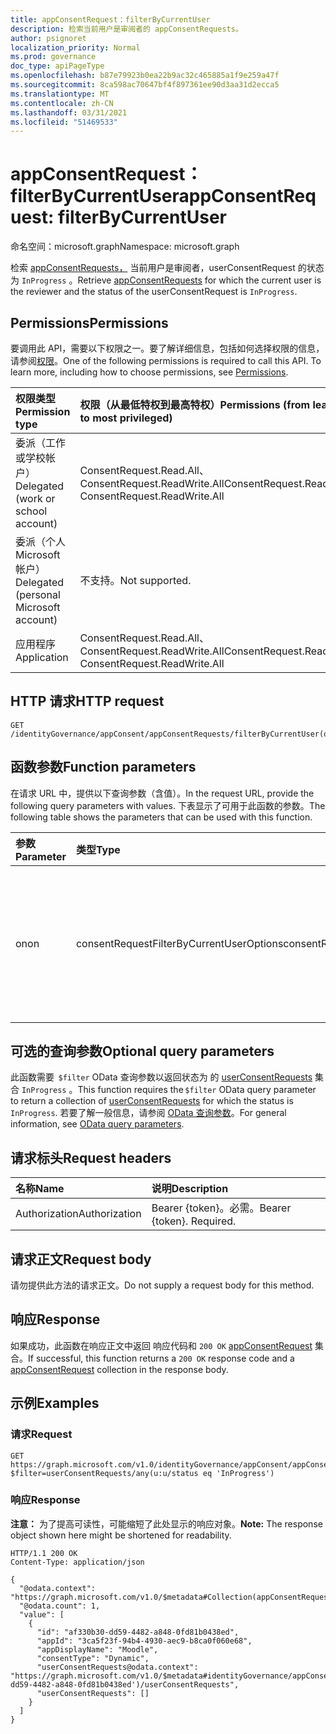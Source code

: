 ```yaml
---
title: appConsentRequest：filterByCurrentUser
description: 检索当前用户是审阅者的 appConsentRequests。
author: psignoret
localization_priority: Normal
ms.prod: governance
doc_type: apiPageType
ms.openlocfilehash: b87e79923b0ea22b9ac32c465885a1f9e259a47f
ms.sourcegitcommit: 8ca598ac70647bf4f897361ee90d3aa31d2ecca5
ms.translationtype: MT
ms.contentlocale: zh-CN
ms.lasthandoff: 03/31/2021
ms.locfileid: "51469533"
---
```

# <a name="appconsentrequest-filterbycurrentuser"></a><span data-ttu-id="bdb0f-103">appConsentRequest：filterByCurrentUser</span><span class="sxs-lookup"><span data-stu-id="bdb0f-103">appConsentRequest: filterByCurrentUser</span></span>

<span data-ttu-id="bdb0f-104">命名空间：microsoft.graph</span><span class="sxs-lookup"><span data-stu-id="bdb0f-104">Namespace: microsoft.graph</span></span>

<span data-ttu-id="bdb0f-105">检索 [appConsentRequests，](../resources/appconsentrequest.md) 当前用户是审阅者，userConsentRequest 的状态为 `InProgress` 。</span><span class="sxs-lookup"><span data-stu-id="bdb0f-105">Retrieve [appConsentRequests](../resources/appconsentrequest.md) for which the current user is the reviewer and the status of the userConsentRequest is `InProgress`.</span></span>

## <a name="permissions"></a><span data-ttu-id="bdb0f-106">Permissions</span><span class="sxs-lookup"><span data-stu-id="bdb0f-106">Permissions</span></span>

<span data-ttu-id="bdb0f-p101">要调用此 API，需要以下权限之一。要了解详细信息，包括如何选择权限的信息，请参阅[权限](/graph/permissions-reference)。</span><span class="sxs-lookup"><span data-stu-id="bdb0f-p101">One of the following permissions is required to call this API. To learn more, including how to choose permissions, see [Permissions](/graph/permissions-reference).</span></span>

|<span data-ttu-id="bdb0f-109">权限类型</span><span class="sxs-lookup"><span data-stu-id="bdb0f-109">Permission type</span></span>|<span data-ttu-id="bdb0f-110">权限（从最低特权到最高特权）</span><span class="sxs-lookup"><span data-stu-id="bdb0f-110">Permissions (from least to most privileged)</span></span>|
|:---|:---|
|<span data-ttu-id="bdb0f-111">委派（工作或学校帐户）</span><span class="sxs-lookup"><span data-stu-id="bdb0f-111">Delegated (work or school account)</span></span>|<span data-ttu-id="bdb0f-112">ConsentRequest.Read.All、ConsentRequest.ReadWrite.All</span><span class="sxs-lookup"><span data-stu-id="bdb0f-112">ConsentRequest.Read.All, ConsentRequest.ReadWrite.All</span></span>|
|<span data-ttu-id="bdb0f-113">委派（个人 Microsoft 帐户）</span><span class="sxs-lookup"><span data-stu-id="bdb0f-113">Delegated (personal Microsoft account)</span></span>|<span data-ttu-id="bdb0f-114">不支持。</span><span class="sxs-lookup"><span data-stu-id="bdb0f-114">Not supported.</span></span>|
|<span data-ttu-id="bdb0f-115">应用程序</span><span class="sxs-lookup"><span data-stu-id="bdb0f-115">Application</span></span>|<span data-ttu-id="bdb0f-116">ConsentRequest.Read.All、ConsentRequest.ReadWrite.All</span><span class="sxs-lookup"><span data-stu-id="bdb0f-116">ConsentRequest.Read.All, ConsentRequest.ReadWrite.All</span></span>|

## <a name="http-request"></a><span data-ttu-id="bdb0f-117">HTTP 请求</span><span class="sxs-lookup"><span data-stu-id="bdb0f-117">HTTP request</span></span>

<!-- {
  "blockType": "ignored"
}
-->
``` http
GET /identityGovernance/appConsent/appConsentRequests/filterByCurrentUser(on='parameterValue')
```

## <a name="function-parameters"></a><span data-ttu-id="bdb0f-118">函数参数</span><span class="sxs-lookup"><span data-stu-id="bdb0f-118">Function parameters</span></span>

<span data-ttu-id="bdb0f-119">在请求 URL 中，提供以下查询参数（含值）。</span><span class="sxs-lookup"><span data-stu-id="bdb0f-119">In the request URL, provide the following query parameters with values.</span></span>
<span data-ttu-id="bdb0f-120">下表显示了可用于此函数的参数。</span><span class="sxs-lookup"><span data-stu-id="bdb0f-120">The following table shows the parameters that can be used with this function.</span></span>

|<span data-ttu-id="bdb0f-121">参数</span><span class="sxs-lookup"><span data-stu-id="bdb0f-121">Parameter</span></span>|<span data-ttu-id="bdb0f-122">类型</span><span class="sxs-lookup"><span data-stu-id="bdb0f-122">Type</span></span>|<span data-ttu-id="bdb0f-123">说明</span><span class="sxs-lookup"><span data-stu-id="bdb0f-123">Description</span></span>|
|:---|:---|:---|
|<span data-ttu-id="bdb0f-124">on</span><span class="sxs-lookup"><span data-stu-id="bdb0f-124">on</span></span>|<span data-ttu-id="bdb0f-125">consentRequestFilterByCurrentUserOptions</span><span class="sxs-lookup"><span data-stu-id="bdb0f-125">consentRequestFilterByCurrentUserOptions</span></span>|<span data-ttu-id="bdb0f-126">筛选以查询当前用户是审阅者的 appConsentRequests。</span><span class="sxs-lookup"><span data-stu-id="bdb0f-126">Filter to query appConsentRequests for which the current user is a reviewer.</span></span> <span data-ttu-id="bdb0f-127">允许的值为 `reviewer` 。</span><span class="sxs-lookup"><span data-stu-id="bdb0f-127">Allowed value is `reviewer`.</span></span> <span data-ttu-id="bdb0f-128">必需。</span><span class="sxs-lookup"><span data-stu-id="bdb0f-128">Required.</span></span>|

## <a name="optional-query-parameters"></a><span data-ttu-id="bdb0f-129">可选的查询参数</span><span class="sxs-lookup"><span data-stu-id="bdb0f-129">Optional query parameters</span></span>

<span data-ttu-id="bdb0f-130">此函数需要  `$filter` OData 查询参数以返回状态为 的 [userConsentRequests](../resources/userconsentrequest.md) 集合 `InProgress` 。</span><span class="sxs-lookup"><span data-stu-id="bdb0f-130">This function requires the `$filter` OData query parameter to return a collection of [userConsentRequests](../resources/userconsentrequest.md) for which the status is `InProgress`.</span></span> <span data-ttu-id="bdb0f-131">若要了解一般信息，请参阅 [OData 查询参数](/graph/query-parameters)。</span><span class="sxs-lookup"><span data-stu-id="bdb0f-131">For general information, see [OData query parameters](/graph/query-parameters).</span></span>

## <a name="request-headers"></a><span data-ttu-id="bdb0f-132">请求标头</span><span class="sxs-lookup"><span data-stu-id="bdb0f-132">Request headers</span></span>

|<span data-ttu-id="bdb0f-133">名称</span><span class="sxs-lookup"><span data-stu-id="bdb0f-133">Name</span></span>|<span data-ttu-id="bdb0f-134">说明</span><span class="sxs-lookup"><span data-stu-id="bdb0f-134">Description</span></span>|
|:---|:---|
|<span data-ttu-id="bdb0f-135">Authorization</span><span class="sxs-lookup"><span data-stu-id="bdb0f-135">Authorization</span></span>|<span data-ttu-id="bdb0f-p105">Bearer {token}。必需。</span><span class="sxs-lookup"><span data-stu-id="bdb0f-p105">Bearer {token}. Required.</span></span>|

## <a name="request-body"></a><span data-ttu-id="bdb0f-138">请求正文</span><span class="sxs-lookup"><span data-stu-id="bdb0f-138">Request body</span></span>

<span data-ttu-id="bdb0f-139">请勿提供此方法的请求正文。</span><span class="sxs-lookup"><span data-stu-id="bdb0f-139">Do not supply a request body for this method.</span></span>

## <a name="response"></a><span data-ttu-id="bdb0f-140">响应</span><span class="sxs-lookup"><span data-stu-id="bdb0f-140">Response</span></span>

<span data-ttu-id="bdb0f-141">如果成功，此函数在响应正文中返回 响应代码和 `200 OK` [appConsentRequest](../resources/appconsentrequest.md) 集合。</span><span class="sxs-lookup"><span data-stu-id="bdb0f-141">If successful, this function returns a `200 OK` response code and a [appConsentRequest](../resources/appconsentrequest.md) collection in the response body.</span></span>

## <a name="examples"></a><span data-ttu-id="bdb0f-142">示例</span><span class="sxs-lookup"><span data-stu-id="bdb0f-142">Examples</span></span>

### <a name="request"></a><span data-ttu-id="bdb0f-143">请求</span><span class="sxs-lookup"><span data-stu-id="bdb0f-143">Request</span></span>

<!-- {
  "blockType": "request",
  "name": "appconsentrequest_filterbycurrentuser"
}
-->
``` http
GET https://graph.microsoft.com/v1.0/identityGovernance/appConsent/appConsentRequests/filterByCurrentUser(on='reviewer')?$filter=userConsentRequests/any(u:u/status eq 'InProgress')
```

### <a name="response"></a><span data-ttu-id="bdb0f-144">响应</span><span class="sxs-lookup"><span data-stu-id="bdb0f-144">Response</span></span>

<span data-ttu-id="bdb0f-145">**注意：** 为了提高可读性，可能缩短了此处显示的响应对象。</span><span class="sxs-lookup"><span data-stu-id="bdb0f-145">**Note:** The response object shown here might be shortened for readability.</span></span>
<!-- {
  "blockType": "response",
  "truncated": true,
  "@odata.type": "Collection(microsoft.graph.appConsentRequest)"
}
-->
``` http
HTTP/1.1 200 OK
Content-Type: application/json

{
  "@odata.context": "https://graph.microsoft.com/v1.0/$metadata#Collection(appConsentRequest)",
  "@odata.count": 1,
  "value": [
    {
      "id": "af330b30-dd59-4482-a848-0fd81b0438ed",
      "appId": "3ca5f23f-94b4-4930-aec9-b8ca0f060e68",
      "appDisplayName": "Moodle",
      "consentType": "Dynamic",
      "userConsentRequests@odata.context": "https://graph.microsoft.com/v1.0/$metadata#identityGovernance/appConsent/appConsentRequests('af330b30-dd59-4482-a848-0fd81b0438ed')/userConsentRequests",
      "userConsentRequests": []
    }
  ]
}
```

